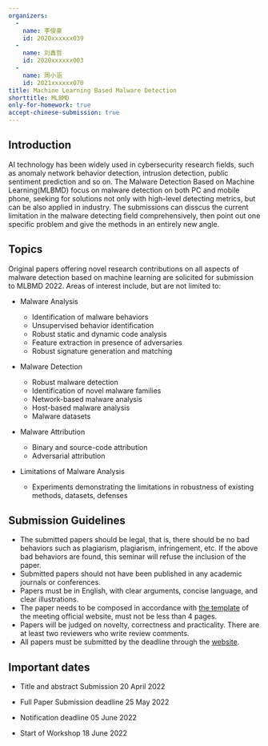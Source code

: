 ```yaml
---
organizers:
  -
    name: 李俊豪
    id: 2020xxxxxx039
  -
    name: 刘鑫哲
    id: 2020xxxxxx003
  -
    name: 周小涵
    id: 2021xxxxxx070
title: Machine Learning Based Malware Detection
shorttitle: MLBMD
only-for-homework: true
accept-chinese-submission: true
---
```


## Introduction

AI technology has been widely used in cybersecurity research fields, such as anomaly network behavior detection, intrusion detection, public sentiment prediction and so on. The Malware Detection Based on Machine Learning(MLBMD) focus on malware detection on both PC and mobile phone, seeking for solutions not only with high-level detecting metrics, but can be also applied in industry. The submissions can disscus the current limitation in the malware detecting field comprehensively, then point out one specific problem and give the methods in an entirely new angle.


## Topics

Original papers offering novel research contributions on all aspects of malware detection based on machine learning are solicited for submission to MLBMD 2022. Areas of interest include, but are not limited to:

- Malware Analysis
  - Identification of malware behaviors
  - Unsupervised behavior identification
  - Robust static and dynamic code analysis
  - Feature extraction in presence of adversaries
  - Robust signature generation and matching

- Malware Detection
  - Robust malware detection
  - Identification of novel malware families
  - Network-based malware analysis
  - Host-based malware analysis
  - Malware datasets

- Malware Attribution
  - Binary and source-code attribution
  - Adversarial attribution

- Limitations of Malware Analysis
  - Experiments demonstrating the limitations in robustness of existing methods, datasets, defenses





## Submission Guidelines

- The submitted papers should be legal, that is, there should be no bad behaviors such as plagiarism, plagiarism, infringement, etc. If the above bad behaviors are found, this seminar will refuse the inclusion of the paper.
- Submitted papers should not have been published in any academic journals or conferences.
- Papers must be in English, with clear arguments, concise language, and clear illustrations.
- The paper needs to be composed in accordance with [the template](https://www.ieee.org/conferences/publishing/templates.html) of the meeting official website, must not be less than 4 pages.
- Papers will be judged on novelty, correctness and practicality. There are at least two reviewers who write review comments.
- All papers  must be submitted by the deadline through the <a href=https://workspace.jianguoyun.com/inbox/collect/4bbd6687c11842aab41818838c97d486/submit>website</a>.


## Important dates

- Title and abstract Submission
  20 April 2022

- Full Paper Submission deadline
  25 May 2022

- Notification deadline
  05 June 2022

- Start of Workshop
  18 June 2022

  
